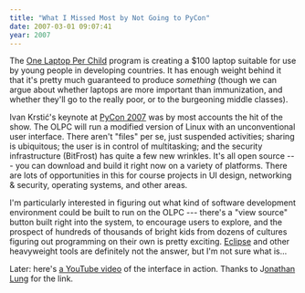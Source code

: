 ```yaml
---
title: "What I Missed Most by Not Going to PyCon"
date: 2007-03-01 09:07:41
year: 2007
---
```

The <a href="http://www.laptop.org/">One Laptop Per Child</a> program is creating a $100 laptop suitable for use by young people in developing countries.  It has enough weight behind it that it's pretty much guaranteed to produce <em>something</em> (though we can argue about whether laptops are more important than immunization, and whether they'll go to the really poor, or to the burgeoning middle classes).

Ivan Krstić's keynote at <a href="http://us.pycon.org/TX2007/HomePage">PyCon 2007</a> was by most accounts the hit of the show. The OLPC will run a modified version of Linux with an unconventional user interface.  There aren't "files" per se, just suspended activities; sharing is ubiquitous; the user is in control of multitasking; and the security infrastructure (BitFrost) has quite a few new wrinkles.  It's all open source --- you can download and build it right now on a variety of platforms.  There are lots of opportunities in this for course projects in UI design, networking & security, operating systems, and other areas.

I'm particularly interested in figuring out what kind of software development environment could be built to run on the OLPC --- there's a "view source" button built right into the system, to encourage users to explore, and the prospect of hundreds of thousands of bright kids from dozens of cultures figuring out programming on their own is pretty exciting.  <a href="http://www.eclipse.org">Eclipse</a> and other heavyweight tools are definitely not the answer, but I'm not sure what is...

Later: here's <a href="http://www.youtube.com/watch?v=DwzCsOFxT-U">a YouTube video</a> of the interface in action.  Thanks to J<a href="http://www.cs.toronto.edu/~lungj/">onathan Lung</a> for the link.

